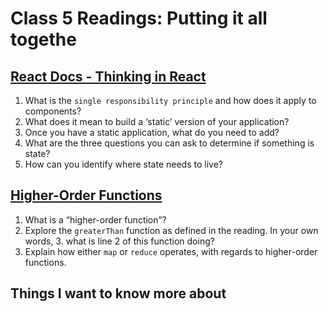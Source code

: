 # Class 5 Readings: Putting it all togethe

## [React Docs - Thinking in React](https://reactjs.org/docs/thinking-in-react.html)

1. What is the `single responsibility principle` and how does it apply to components?
2. What does it mean to build a ‘static’ version of your application?
3. Once you have a static application, what do you need to add?
4. What are the three questions you can ask to determine if something is state?
5. How can you identify where state needs to live?

## [Higher-Order Functions](https://eloquentjavascript.net/05_higher_order.html#h_xxCc98lOBK)

1. What is a “higher-order function”?
2. Explore the `greaterThan` function as defined in the reading. In your own words, 3. what is line 2 of this function doing?
3. Explain how either `map` or `reduce` operates, with regards to higher-order functions.

## Things I want to know more about

